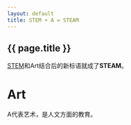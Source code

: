 ```yaml
---
layout: default
title: STEM + A = STEAM
---
```


## {{ page.title }}

[STEM](../STEM)和Art结合后的新标语就成了**STEAM**。

# Art

A代表艺术，是人文方面的教育。
